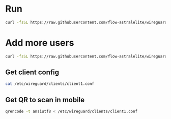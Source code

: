 # Run
```bash
curl -fsSL https://raw.githubusercontent.com/flow-astralelite/wireguard/main/install.sh | sudo bash
```
# Add more users
```bash
curl -fsSL https://raw.githubusercontent.com/flow-astralelite/wireguard/main/add.sh | sudo bash
```
## Get client config
```bash
cat /etc/wireguard/clients/client1.conf
```
## Get QR to scan in mobile
```bash
qrencode -t ansiutf8 < /etc/wireguard/clients/client1.conf
```
